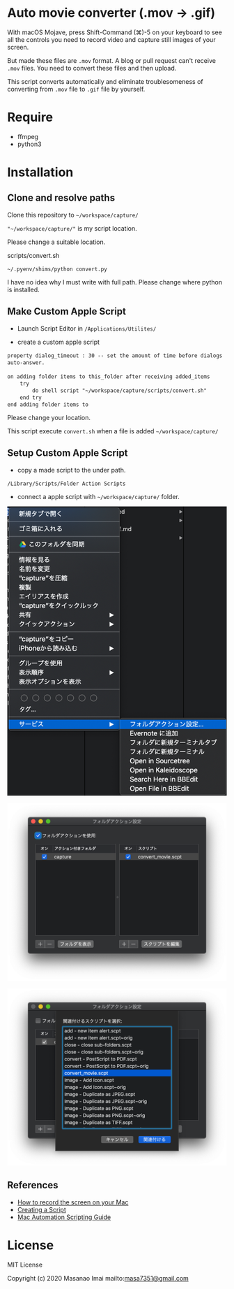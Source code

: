 # Auto movie converter (.mov → .gif)

With macOS Mojave, press Shift-Command (⌘)-5 on your keyboard to see all the controls you need to record video and capture still images of your screen.

But made these files are `.mov` format.
A blog or pull request can't receive `.mov` files.
You need to convert these files and then upload.

This script converts automatically and eliminate troublesomeness of converting from `.mov` file to `.gif` file by yourself.

# Require

- ffmpeg
- python3

# Installation

## Clone and resolve paths

Clone this repository to `~/workspace/capture/`

`"~/workspace/capture/"` is my script location.

Please change a suitable location.

scripts/convert.sh

```
~/.pyenv/shims/python convert.py
```

I have no idea why I must write with full path. Please change where python is installed.

## Make Custom Apple Script

- Launch Script Editor in `/Applications/Utilites/`

- create a custom apple script

```
property dialog_timeout : 30 -- set the amount of time before dialogs auto-answer.

on adding folder items to this_folder after receiving added_items
	try
		do shell script "~/workspace/capture/scripts/convert.sh"
	end try
end adding folder items to
```

Please change your location.

This script execute `convert.sh` when a file is added `~/workspace/capture/`

## Setup Custom Apple Script

- copy a made script to the under path.

```
/Library/Scripts/Folder Action Scripts
```

- connect a apple script with `~/workspace/capture/` folder.

![](doc/images/setup_folder_action.png)

![](doc/images/setup_folder_action2.png)

![](doc/images/associate_custom_script.png)

## References

- [How to record the screen on your Mac](https://support.apple.com/en-us/HT208721)
- [Creating a Script](https://developer.apple.com/library/archive/documentation/LanguagesUtilities/Conceptual/MacAutomationScriptingGuide/CreateaScript.html#//apple_ref/doc/uid/TP40016239-CH12-SW1)
- [Mac Automation Scripting Guide](https://developer.apple.com/library/archive/documentation/LanguagesUtilities/Conceptual/MacAutomationScriptingGuide/GettoKnowScriptEditor.html#//apple_ref/doc/uid/TP40016239-CH5-SW1)

# License

MIT License

Copyright (c) 2020 Masanao Imai mailto:masa7351@gmail.com
